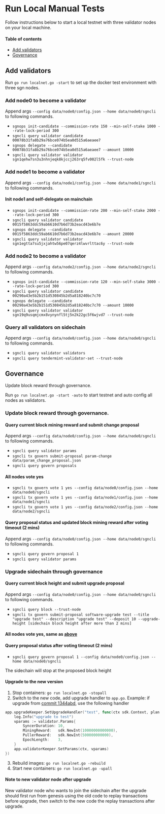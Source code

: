 # Run Local Manual Tests

Follow instructions below to start a local testnet with three validator nodes on your local machine.

#### Table of contents

- [Add validators](#add-validators)
- [Governance](#governance)

## Add validators

Run `go run localnet.go -start` to set up the docker test environment with three sgn nodes.

### Add node0 to become a validator
Append args `--config data/node0/config.json --home data/node0/sgncli` to following commands.

- `sgnops init-candidate --commission-rate 150 --min-self-stake 1000 --rate-lock-period 300`
- `sgncli query validator candidate 00078b31fa8b29a76bce074b5ea0d515a6aeaee7`
- `sgnops delegate --candidate 00078b31fa8b29a76bce074b5ea0d515a6aeaee7 --amount 10000`
- `sgncli query validator validator sgn1qehw7sn3u3nhnjeqk8kjccj263rq5fv002l5fk --trust-node`

### Add node1 to become a validator
Append args `--config data/node1/config.json --home data/node1/sgncli` to following commands.

#### Init node1 and self-delegate on mainchain
- `sgnops init-candidate --commission-rate 200 --min-self-stake 2000 --rate-lock-period 300`
- `sgncli query validator candidate 0015f5863ddc59ab6610d7b6d73b2eacd43e6b7e`
- `sgnops delegate --candidate 0015f5863ddc59ab6610d7b6d73b2eacd43e6b7e --amount 20000`
- `sgncli query validator validator sgn1egtta7su5jxjahtw56pe07qerz4lwvrlttac6y --trust-node`

### Add node2 to become a validator
Append args `--config data/node2/config.json --home data/node2/sgncli` to following commands.

- `sgnops init-candidate --commission-rate 120 --min-self-stake 3000 --rate-lock-period 300`
- `sgncli query validator candidate 00290a43e5b2b151d530845b2d5a818240bc7c70`
- `sgnops delegate --candidate 00290a43e5b2b151d530845b2d5a818240bc7c70 --amount 10000`
- `sgncli query validator validator sgn19q9usqmjcmx8vynynfl5tj5n2k22gc5f6wjvd7 --trust-node`

### Query all validators on sidechain
Append args `--config data/node0/config.json --home data/node0/sgncli` to following commands.
- `sgncli query validator validators`
- `sgncli query tendermint-validator-set --trust-node`

## Governance

Update block reward through governance.

Run `go run localnet.go -start -auto` to start testnet and auto config all nodes as validators.

### Update block reward through governance.

#### Query current block mining reward and submit change proposal
Append args `--config data/node0/config.json --home data/node0/sgncli` to following commands.

- `sgncli query validator params`
- `sgncli tx govern submit-proposal param-change data/param_change_proposal.json`
- `sgncli query govern proposals`

#### All nodes vote yes
- `sgncli tx govern vote 1 yes --config data/node0/config.json --home data/node0/sgncli`
- `sgncli tx govern vote 1 yes --config data/node1/config.json --home data/node1/sgncli`
- `sgncli tx govern vote 1 yes --config data/node2/config.json --home data/node2/sgncli`

#### Query proposal status and updated block mining reward after voting timeout (2 mins)
Append args `--config data/node0/config.json --home data/node0/sgncli` to following commands.

- `sgncli query govern proposal 1`
- `sgncli query validator params`

### Upgrade sidechain through governance

#### Query current block height and submit upgrade proposal
Append args `--config data/node0/config.json --home data/node0/sgncli` to following commands.

- `sgncli query block --trust-node`
- `sgncli tx govern submit-proposal software-upgrade test --title "upgrade test" --description "upgrade test" --deposit 10 --upgrade-height [sidechain block height after more than 2 mins]`

#### All nodes vote yes, same as [above](#all-nodes-vote-yes)

#### Query proposal status after voting timeout (2 mins)
- `sgncli query govern proposal 1 --config data/node0/config.json --home data/node0/sgncli`

The sidechain will stop at the proposed block height

#### Upgrade to the new version
1. Stop containers: `go run localnet.go -stopall`
2. Switch to the new code, add upgrade handler to `app.go`. Example: if upgrade from [commit 1344abd](https://github.com/celer-network/sgn/tree/1344abd02183990f3f958fc3ae2b8ca148ee485f), use the following handler
```go
app.upgradeKeeper.SetUpgradeHandler("test", func(ctx sdk.Context, plan upgrade.Plan) {
    log.Info("upgrade to test")
    vparams := validator.Params{
        SyncerDuration: 10,
        MiningReward:   sdk.NewInt(10000000000000),
        PullerReward:   sdk.NewInt(500000000000),
        EpochLength:    3,
    }
    app.validatorKeeper.SetParams(ctx, vparams)
})
```
3. Rebuild images: `go run localnet.go -rebuild`
4. Start new containers: `go run localnet.go -upall`

#### Note to new validator node after upgrade
New validator node who wants to join the sidechain after the upgrade should first run from genesis using the old code to replay transactions before upgrade, then switch to the new code the replay transactions after upgrade.